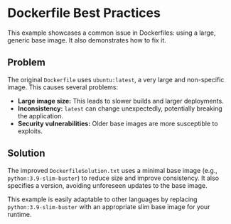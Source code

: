 # Dockerfile Best Practices
This example showcases a common issue in Dockerfiles: using a large, generic base image. It also demonstrates how to fix it.

## Problem
The original `Dockerfile` uses `ubuntu:latest`, a very large and non-specific image. This causes several problems:

* **Large image size:** This leads to slower builds and larger deployments.
* **Inconsistency:** `latest` can change unexpectedly, potentially breaking the application.
* **Security vulnerabilities:** Older base images are more susceptible to exploits.

## Solution
The improved `DockerfileSolution.txt` uses a minimal base image (e.g., `python:3.9-slim-buster`) to reduce size and improve consistency.  It also specifies a version, avoiding unforeseen updates to the base image.

This example is easily adaptable to other languages by replacing `python:3.9-slim-buster` with an appropriate slim base image for your runtime.